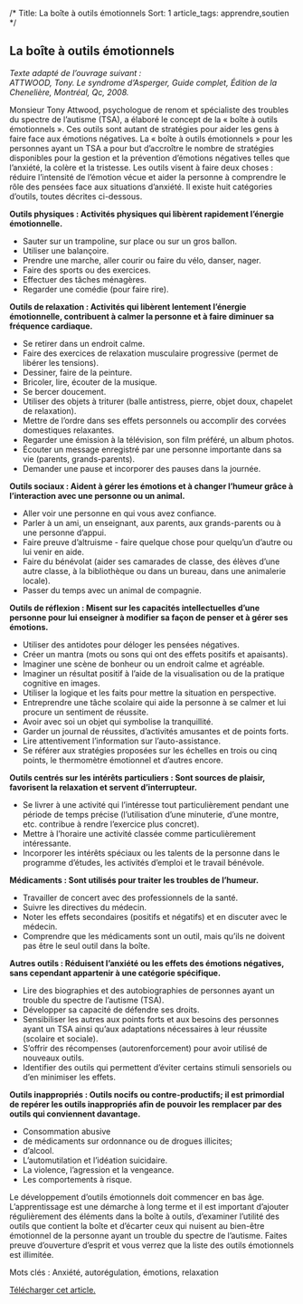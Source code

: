 /*
Title: La boîte à outils émotionnels
Sort: 1
article_tags: apprendre,soutien
*/

## La boîte à outils émotionnels

_Texte adapté de l’ouvrage suivant :  
ATTWOOD, Tony. Le syndrome d’Asperger, Guide complet, Édition de la Chenelière, Montréal, Qc, 2008._  

Monsieur Tony Attwood, psychologue de renom et spécialiste des troubles du spectre de l’autisme (TSA), a élaboré le concept de la « boîte à outils émotionnels ». Ces outils sont autant de stratégies pour aider les gens à faire face aux émotions négatives. La « boîte à outils émotionnels » pour les personnes ayant un TSA a pour but d’accroître le nombre de stratégies disponibles pour la gestion et la prévention d’émotions négatives telles que l’anxiété, la colère et la tristesse. Les outils visent à faire deux choses : réduire l’intensité de l’émotion vécue et aider la personne à comprendre le rôle des pensées face aux situations d’anxiété. Il existe huit catégories d’outils, toutes décrites ci-dessous.

**Outils physiques : Activités physiques qui libèrent rapidement l’énergie émotionnelle.**

-   Sauter sur un trampoline, sur place ou sur un gros ballon.
-   Utiliser une balançoire.
-   Prendre une marche, aller courir ou faire du vélo, danser, nager.
-   Faire des sports ou des exercices.
-   Effectuer des tâches ménagères.
-   Regarder une comédie (pour faire rire).

**Outils de relaxation : Activités qui libèrent lentement l’énergie émotionnelle, contribuent à calmer la personne et à faire diminuer sa fréquence cardiaque.**

-   Se retirer dans un endroit calme.
-   Faire des exercices de relaxation musculaire progressive (permet de libérer les tensions).
-   Dessiner, faire de la peinture.
-   Bricoler, lire, écouter de la musique.
-   Se bercer doucement.
-   Utiliser des objets à triturer (balle antistress, pierre, objet doux, chapelet de relaxation).
-   Mettre de l’ordre dans ses effets personnels ou accomplir des corvées domestiques relaxantes.
-   Regarder une émission à la télévision, son film préféré, un album photos.
-   Écouter un message enregistré par une personne importante dans sa vie (parents, grands-parents).
-   Demander une pause et incorporer des pauses dans la journée.

**Outils sociaux : Aident à gérer les émotions et à changer l’humeur grâce à l’interaction avec une personne ou un animal.**

-   Aller voir une personne en qui vous avez confiance.
-   Parler à un ami, un enseignant, aux parents, aux grands-parents ou à une personne d’appui.
-   Faire preuve d’altruisme - faire quelque chose pour quelqu’un d’autre ou lui venir en aide.
-   Faire du bénévolat (aider ses camarades de classe, des élèves d’une autre classe, à la bibliothèque ou dans un bureau, dans une animalerie locale).
-   Passer du temps avec un animal de compagnie.

**Outils de réflexion : Misent sur les capacités intellectuelles d’une personne pour lui enseigner à modifier sa façon de penser et à gérer ses émotions.**

-   Utiliser des antidotes pour déloger les pensées négatives.
-   Créer un mantra (mots ou sons qui ont des effets positifs et apaisants).
-   Imaginer une scène de bonheur ou un endroit calme et agréable.
-   Imaginer un résultat positif à l’aide de la visualisation ou de la pratique cognitive en images.
-   Utiliser la logique et les faits pour mettre la situation en perspective.
-   Entreprendre une tâche scolaire qui aide la personne à se calmer et lui procure un sentiment de réussite.
-   Avoir avec soi un objet qui symbolise la tranquillité.
-   Garder un journal de réussites, d’activités amusantes et de points forts.
-   Lire attentivement l’information sur l’auto-assistance.
-   Se référer aux stratégies proposées sur les échelles en trois ou cinq points, le thermomètre émotionnel et d’autres encore.

**Outils centrés sur les intérêts particuliers : Sont sources de plaisir, favorisent la relaxation et servent d’interrupteur.**

-   Se livrer à une activité qui l’intéresse tout particulièrement pendant une période de temps précise (l’utilisation d’une minuterie, d’une montre, etc. contribue à rendre l’exercice plus concret).
-   Mettre à l’horaire une activité classée comme particulièrement intéressante.
-   Incorporer les intérêts spéciaux ou les talents de la personne dans le programme d’études, les activités d’emploi et le travail bénévole.

**Médicaments : Sont utilisés pour traiter les troubles de l’humeur.**

-   Travailler de concert avec des professionnels de la santé.
-   Suivre les directives du médecin.
-   Noter les effets secondaires (positifs et négatifs) et en discuter avec le médecin.
-   Comprendre que les médicaments sont un outil, mais qu’ils ne doivent pas être le seul outil dans la boîte.

**Autres outils : Réduisent l’anxiété ou les effets des émotions négatives, sans cependant appartenir à une catégorie spécifique.**

-   Lire des biographies et des autobiographies de personnes ayant un trouble du spectre de l’autisme (TSA).
-   Développer sa capacité de défendre ses droits.
-   Sensibiliser les autres aux points forts et aux besoins des personnes ayant un TSA ainsi qu’aux adaptations nécessaires à leur réussite (scolaire et sociale).
-   S’offrir des récompenses (autorenforcement) pour avoir utilisé de nouveaux outils.
-   Identifier des outils qui permettent d’éviter certains stimuli sensoriels ou d’en minimiser les effets.

**Outils inappropriés : Outils nocifs ou contre-productifs; il est primordial de repérer les outils inappropriés afin de pouvoir les remplacer par des outils qui conviennent davantage.**

-   Consommation abusive
-   de médicaments sur ordonnance ou de drogues illicites;
-   d’alcool.
-   L’automutilation et l’idéation suicidaire.
-   La violence, l’agression et la vengeance.
-   Les comportements à risque.

Le développement d’outils émotionnels doit commencer en bas âge. L’apprentissage est une démarche à long terme et il est important d’ajouter régulièrement des éléments dans la boîte à outils, d’examiner l’utilité des outils que contient la boîte et d’écarter ceux qui nuisent au bien-être émotionnel de la personne ayant un trouble du spectre de l’autisme. Faites preuve d’ouverture d’esprit et vous verrez que la liste des outils émotionnels est illimitée.

  

Mots clés : Anxiété, autorégulation, émotions, relaxation

[Télécharger cet article.](https://github.com/arelroche/autism-knowledge-base/raw/master/themes/default/public/pdfs/content-fr/La%20bo%C3%AEte%20%C3%A0%20outils%20%C3%A9motionnels.pdf)
